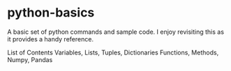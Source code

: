 # python-basics
A basic set of python commands and sample code. 
I enjoy revisiting this as it provides a handy reference.

List of Contents
Variables,
Lists,
Tuples,
Dictionaries
Functions,
Methods,
Numpy,
Pandas
